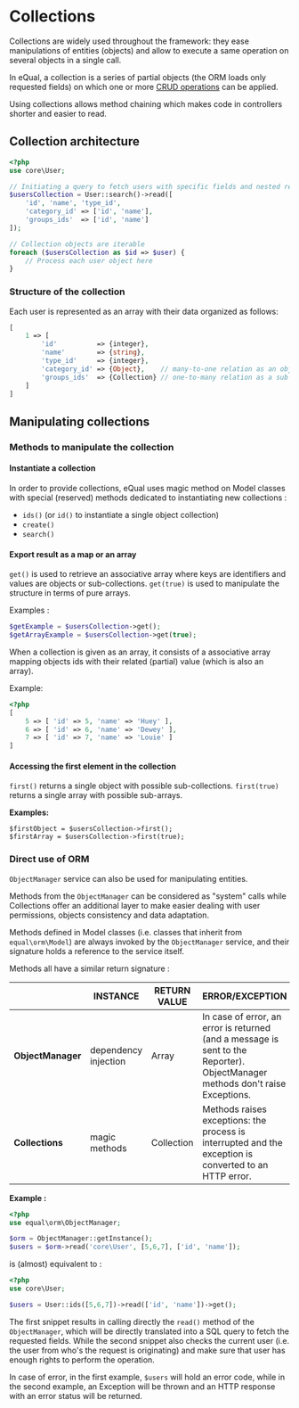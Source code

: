 # Collections

Collections are widely used throughout the framework: they ease manipulations of entities (objects) and allow to execute a same operation on several objects in a single call.

In eQual, a collection is a series of partial objects (the ORM loads only requested fields) on which one or more [CRUD operations](orm.md) can be applied.

Using collections allows method chaining which makes code in controllers shorter and easier to read.

## Collection architecture
```php
<?php
use core\User;

// Initiating a query to fetch users with specific fields and nested relations
$usersCollection = User::search()->read([
    'id', 'name', 'type_id', 
    'category_id' => ['id', 'name'], 
    'groups_ids'  => ['id', 'name']
]);

// Collection objects are iterable
foreach ($usersCollection as $id => $user) {
    // Process each user object here
}
```

### Structure of the collection

Each user is represented as an array with their data organized as follows:

```php
[
    1 => [
        'id'          => {integer},
        'name'        => {string},
        'type_id'     => {integer},
        'category_id' => {Object},    // many-to-one relation as an object
        'groups_ids'  => {Collection} // one-to-many relation as a sub collection
    ]
]
```





## Manipulating collections



### Methods to manipulate the collection

#### Instantiate a collection 

In order to provide collections, eQual uses magic method on Model classes with special (reserved) methods dedicated to instantiating new collections :

* `ids()` (or `id()` to instantiate a single object collection)
* `create()`
* `search()`

#### Export result as a map or an array

`get()` is used to retrieve an associative array where keys are identifiers and values are objects or sub-collections.
`get(true)` is used to manipulate the structure in terms of pure arrays.

Examples : 
```php
$getExample = $usersCollection->get();
$getArrayExample = $usersCollection->get(true);
```

When a collection is given as an array, it consists of a associative array mapping objects ids with their related (partial) value (which is also an array).

Example:

```php
<?php
[
    5 => [ 'id' => 5, 'name' => 'Huey' ],
    6 => [ 'id' => 6, 'name' => 'Dewey' ],
    7 => [ 'id' => 7, 'name' => 'Louie' ]
]
```


#### Accessing the first element in the collection
`first()` returns a single object with possible sub-collections.
`first(true)` returns a single array with possible sub-arrays.

**Examples:** 

```
$firstObject = $usersCollection->first();
$firstArray = $usersCollection->first(true);
```




### Direct use of ORM 

`ObjectManager` service can also be used for manipulating entities.

Methods from the `ObjectManager` can be considered as "system" calls while Collections offer an additional layer to make easier dealing with user permissions, objects consistency and data adaptation.

Methods defined in Model classes (i.e. classes that inherit from `equal\orm\Model`) are always invoked by the  `ObjectManager` service, and their signature holds a reference to the service itself. 

Methods all have a similar return signature :


||**INSTANCE**|**RETURN VALUE**|**ERROR/EXCEPTION**|
|--|--|--|--|
|**ObjectManager**|dependency injection|Array|In case of error, an error is returned (and a message is sent to the Reporter). ObjectManager methods don't raise Exceptions.|
|**Collections**|magic methods|Collection|Methods raises exceptions: the process is interrupted and the exception is converted to an HTTP error.|

**Example :** 

```php
<?php
use equal\orm\ObjectManager;

$orm = ObjectManager::getInstance();
$users = $orm->read('core\User', [5,6,7], ['id', 'name']);
```
is (almost) equivalent to : 

```php
<?php
use core\User;

$users = User::ids([5,6,7])->read(['id', 'name'])->get();
```



The first snippet results in calling directly the `read()` method of the `ObjectManager`, which will be directly translated into a SQL query to fetch the requested fields.  While the second snippet also checks the current user (i.e. the user from who's the request is originating) and make sure that user has enough rights to perform the operation.

In case of error, in the first example, `$users` will hold an error code, while in the second example, an Exception will be thrown and an HTTP response with an error status will be returned.

